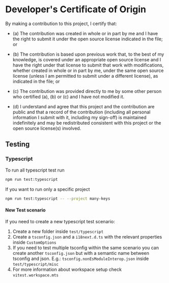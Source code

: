 # Developer's Certificate of Origin

By making a contribution to this project, I certify that:

- (a) The contribution was created in whole or in part by me and I have the
  right to submit it under the open source license indicated in the file; or

- (b) The contribution is based upon previous work that, to the best of my
  knowledge, is covered under an appropriate open source license and I have the
  right under that license to submit that work with modifications, whether
  created in whole or in part by me, under the same open source license (unless
  I am permitted to submit under a different license), as indicated in the file;
  or

- (c) The contribution was provided directly to me by some other person who
  certified (a), (b) or (c) and I have not modified it.

- (d) I understand and agree that this project and the contribution are public
  and that a record of the contribution (including all personal information I
  submit with it, including my sign-off) is maintained indefinitely and may be
  redistributed consistent with this project or the open source license(s)
  involved.

## Testing

### Typescript

To run all typescript test run

```bash
npm run test:typescript
```

If you want to run only a specific project

```bash
npm run test:typescript -- --project many-keys
```

#### New Test scenario

If you need to create a new typescript test scenario:

1. Create a new folder inside `test/typescript`
2. Create a `tsconfig.json` and a `i18next.d.ts` with the relevant properties inside `CustomOptions`
3. If you need to test multiple tsconfig within the same scenario you can create another `tsconfig.json` but with a semantic name between tsconfig and json.
   E.g.: `tsconfig.nonEsModuleInterop.json` inside `test/typescript/misc`
4. For more information about workspace setup check `vitest.workspace.mts`
